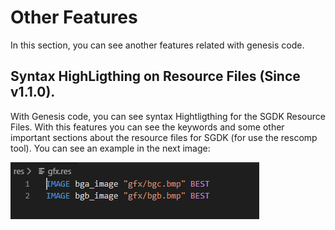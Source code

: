 # Other Features

In this section, you can see another features related with genesis code.

## Syntax HighLigthing on Resource Files (Since v1.1.0).

With Genesis code, you can see syntax Hightligthing for the SGDK Resource Files. With this features you can see the keywords and some other important sections about the resource files for SGDK (for use the rescomp tool). You can see an example in the next image:

![syntax](img/syntax.png)

